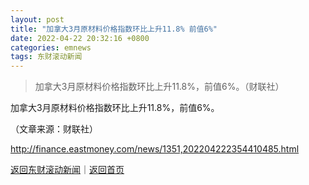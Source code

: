 ```yaml
---
layout: post
title: "加拿大3月原材料价格指数环比上升11.8% 前值6%"
date: 2022-04-22 20:32:16 +0800
categories: emnews
tags: 东财滚动新闻
---
```

> 加拿大3月原材料价格指数环比上升11.8%，前值6%。（财联社）

<p>加拿大3月原材料价格指数环比上升11.8%，前值6%。</p><p class="em_media">（文章来源：财联社）</p>

<http://finance.eastmoney.com/news/1351,202204222354410485.html>

[返回东财滚动新闻](//finews.withounder.com/emnews/)｜[返回首页](//finews.withounder.com/)